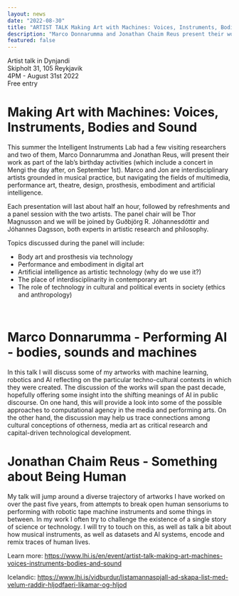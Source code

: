 ```yaml
---
layout: news
date: "2022-08-30"
title: "ARTIST TALK Making Art with Machines: Voices, Instruments, Bodies and Sound"
description: "Marco Donnarumma and Jonathan Chaim Reus present their works"
featured: false
---
```


<script>
import CaptionedImage from "../../components/Images/CaptionedImage.svelte"
</script>

Artist talk in Dynjandi<br />
Skipholt 31, 105 Reykjavik<br />
4PM - August 31st 2022 <br />
Free entry

<CaptionedImage
src="news/marco_jon_LHI.jpg"
alt="Two people standing in front of a yellow shelving system."
caption="Marco Donnarumma and Jonathan Chaim Reus at the IIL's Yellow Lab"/>

# Making Art with Machines: Voices, Instruments, Bodies and Sound

This summer the Intelligent Instruments Lab had a few visiting researchers and two of them, Marco Donnarumma and Jonathan Reus, will present their work as part of the lab’s birthday activities (which include a concert in Mengi the day after, on September 1st). Marco and Jon are interdisciplinary artists grounded in musical practice, but navigating the fields of multimedia, performance art, theatre, design, prosthesis, embodiment and artificial intelligence.

Each presentation will last about half an hour, followed by refreshments and a panel session with the two artists. The panel chair will be Thor Magnusson and we will be joined by Guðbjörg R. Jóhannesdóttir and Jóhannes Dagsson, both experts in artistic research and philosophy. <br />

Topics discussed during the panel will include:

- Body art and prosthesis via technology
- Performance and embodiment in digital art
- Artificial intelligence as artistic technology (why do we use it?)
- The place of interdisciplinarity in contemporary art
- The role of technology in cultural and political events in society (ethics and anthropology) 

<br />

# Marco Donnarumma - Performing AI - bodies, sounds and machines

<CaptionedImage
src="news/marco_lores.jpg"
alt="Two performers on a black stage, dramatic dancing close to each other on the floor. Both have covered faces, one with a prosthetic and the other one with cloth."
caption="Marco Donnarumma will discuss his works, including Eingeweide"/>

In this talk I will discuss some of my artworks with machine learning, robotics and AI reflecting on the particular techno-cultural contexts in which they were created. The discussion of the works will span the past decade, hopefully offering some insight into the shifting meanings of AI in public discourse. On one hand, this will provide a look into some of the possible approaches to computational agency in the media and performing arts. On the other hand, the discussion may help us trace connections among cultural conceptions of otherness, media art as critical research and capital-driven technological development.
<br />

# Jonathan Chaim Reus - Something about Being Human

<CaptionedImage
src="news/jon_lores.jpg"
alt="A man surrounded by white fog, wearing a device on his head that moves his visual point of view from the front of the face to the sides of the head."
caption="Jonathan Reus Chaim will discuss his Sensory Cartographies project"/>

My talk will jump around a diverse trajectory of artworks I have worked on over the past five years, from attempts to break open human sensoriums to performing with robotic tape machine instruments and some things in between. In my work I often try to challenge the existence of a single story of science or technology. I will try to touch on this, as well as talk a bit about how musical instruments, as well as datasets and AI systems, encode and remix traces of human lives.
<br />

Learn more: 
https://www.lhi.is/en/event/artist-talk-making-art-machines-voices-instruments-bodies-and-sound

Icelandic:
https://www.lhi.is/vidburdur/listamannaspjall-ad-skapa-list-med-velum-raddir-hljodfaeri-likamar-og-hljod
